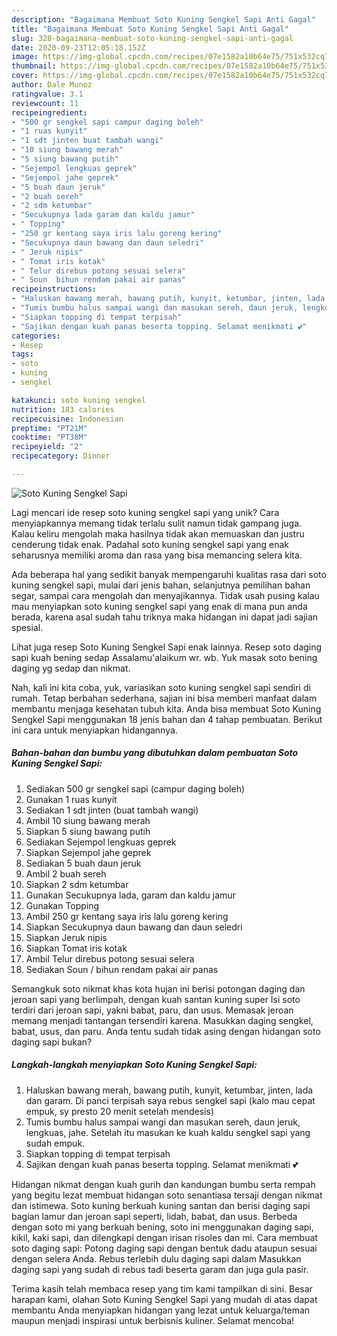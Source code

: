 ```yaml
---
description: "Bagaimana Membuat Soto Kuning Sengkel Sapi Anti Gagal"
title: "Bagaimana Membuat Soto Kuning Sengkel Sapi Anti Gagal"
slug: 328-bagaimana-membuat-soto-kuning-sengkel-sapi-anti-gagal
date: 2020-09-23T12:05:18.152Z
image: https://img-global.cpcdn.com/recipes/07e1582a10b64e75/751x532cq70/soto-kuning-sengkel-sapi-foto-resep-utama.jpg
thumbnail: https://img-global.cpcdn.com/recipes/07e1582a10b64e75/751x532cq70/soto-kuning-sengkel-sapi-foto-resep-utama.jpg
cover: https://img-global.cpcdn.com/recipes/07e1582a10b64e75/751x532cq70/soto-kuning-sengkel-sapi-foto-resep-utama.jpg
author: Dale Munoz
ratingvalue: 3.1
reviewcount: 11
recipeingredient:
- "500 gr sengkel sapi campur daging boleh"
- "1 ruas kunyit"
- "1 sdt jinten buat tambah wangi"
- "10 siung bawang merah"
- "5 siung bawang putih"
- "Sejempol lengkuas geprek"
- "Sejempol jahe geprek"
- "5 buah daun jeruk"
- "2 buah sereh"
- "2 sdm ketumbar"
- "Secukupnya lada garam dan kaldu jamur"
- " Topping"
- "250 gr kentang saya iris lalu goreng kering"
- "Secukupnya daun bawang dan daun seledri"
- " Jeruk nipis"
- " Tomat iris kotak"
- " Telur direbus potong sesuai selera"
- " Soun  bihun rendam pakai air panas"
recipeinstructions:
- "Haluskan bawang merah, bawang putih, kunyit, ketumbar, jinten, lada dan garam. Di panci terpisah saya rebus sengkel sapi (kalo mau cepat empuk, sy presto 20 menit setelah mendesis)"
- "Tumis bumbu halus sampai wangi dan masukan sereh, daun jeruk, lengkuas, jahe. Setelah itu masukan ke kuah kaldu sengkel sapi yang sudah empuk."
- "Siapkan topping di tempat terpisah"
- "Sajikan dengan kuah panas beserta topping. Selamat menikmati 💕"
categories:
- Resep
tags:
- soto
- kuning
- sengkel

katakunci: soto kuning sengkel 
nutrition: 183 calories
recipecuisine: Indonesian
preptime: "PT21M"
cooktime: "PT38M"
recipeyield: "2"
recipecategory: Dinner

---
```



![Soto Kuning Sengkel Sapi](https://img-global.cpcdn.com/recipes/07e1582a10b64e75/751x532cq70/soto-kuning-sengkel-sapi-foto-resep-utama.jpg)

Lagi mencari ide resep soto kuning sengkel sapi yang unik? Cara menyiapkannya memang tidak terlalu sulit namun tidak gampang juga. Kalau keliru mengolah maka hasilnya tidak akan memuaskan dan justru cenderung tidak enak. Padahal soto kuning sengkel sapi yang enak seharusnya memiliki aroma dan rasa yang bisa memancing selera kita.

Ada beberapa hal yang sedikit banyak mempengaruhi kualitas rasa dari soto kuning sengkel sapi, mulai dari jenis bahan, selanjutnya pemilihan bahan segar, sampai cara mengolah dan menyajikannya. Tidak usah pusing kalau mau menyiapkan soto kuning sengkel sapi yang enak di mana pun anda berada, karena asal sudah tahu triknya maka hidangan ini dapat jadi sajian spesial.

Lihat juga resep Soto Kuning Sengkel Sapi enak lainnya. Resep soto daging sapi kuah bening sedap Assalamu&#39;alaikum wr. wb. Yuk masak soto bening daging yg sedap dan nikmat.


Nah, kali ini kita coba, yuk, variasikan soto kuning sengkel sapi sendiri di rumah. Tetap berbahan sederhana, sajian ini bisa memberi manfaat dalam membantu menjaga kesehatan tubuh kita. Anda bisa membuat Soto Kuning Sengkel Sapi menggunakan 18 jenis bahan dan 4 tahap pembuatan. Berikut ini cara untuk menyiapkan hidangannya.

<!--inarticleads1-->

##### Bahan-bahan dan bumbu yang dibutuhkan dalam pembuatan Soto Kuning Sengkel Sapi:

1. Sediakan 500 gr sengkel sapi (campur daging boleh)
1. Gunakan 1 ruas kunyit
1. Sediakan 1 sdt jinten (buat tambah wangi)
1. Ambil 10 siung bawang merah
1. Siapkan 5 siung bawang putih
1. Sediakan Sejempol lengkuas geprek
1. Siapkan Sejempol jahe geprek
1. Sediakan 5 buah daun jeruk
1. Ambil 2 buah sereh
1. Siapkan 2 sdm ketumbar
1. Gunakan Secukupnya lada, garam dan kaldu jamur
1. Gunakan  Topping
1. Ambil 250 gr kentang saya iris lalu goreng kering
1. Siapkan Secukupnya daun bawang dan daun seledri
1. Siapkan  Jeruk nipis
1. Siapkan  Tomat iris kotak
1. Ambil  Telur direbus potong sesuai selera
1. Sediakan  Soun / bihun rendam pakai air panas


Semangkuk soto nikmat khas kota hujan ini berisi potongan daging dan jeroan sapi yang berlimpah, dengan kuah santan kuning super Isi soto terdiri dari jeroan sapi, yakni babat, paru, dan usus. Memasak jeroan memang menjadi tantangan tersendiri karena. Masukkan daging sengkel, babat, usus, dan paru. Anda tentu sudah tidak asing dengan hidangan soto daging sapi bukan? 

<!--inarticleads2-->

##### Langkah-langkah menyiapkan Soto Kuning Sengkel Sapi:

1. Haluskan bawang merah, bawang putih, kunyit, ketumbar, jinten, lada dan garam. Di panci terpisah saya rebus sengkel sapi (kalo mau cepat empuk, sy presto 20 menit setelah mendesis)
1. Tumis bumbu halus sampai wangi dan masukan sereh, daun jeruk, lengkuas, jahe. Setelah itu masukan ke kuah kaldu sengkel sapi yang sudah empuk.
1. Siapkan topping di tempat terpisah
1. Sajikan dengan kuah panas beserta topping. Selamat menikmati 💕


Hidangan nikmat dengan kuah gurih dan kandungan bumbu serta rempah yang begitu lezat membuat hidangan soto senantiasa tersaji dengan nikmat dan istimewa. Soto kuning berkuah kuning santan dan berisi daging sapi bagian lamur dan jeroan sapi seperti, lidah, babat, dan usus. Berbeda dengan soto mi yang berkuah bening, soto ini menggunakan daging sapi, kikil, kaki sapi, dan dilengkapi dengan irisan risoles dan mi. Cara membuat soto daging sapi: Potong daging sapi dengan bentuk dadu ataupun sesuai dengan selera Anda. Rebus terlebih dulu daging sapi dalam Masukkan daging sapi yang sudah di rebus tadi beserta garam dan juga gula pasir. 

Terima kasih telah membaca resep yang tim kami tampilkan di sini. Besar harapan kami, olahan Soto Kuning Sengkel Sapi yang mudah di atas dapat membantu Anda menyiapkan hidangan yang lezat untuk keluarga/teman maupun menjadi inspirasi untuk berbisnis kuliner. Selamat mencoba!
